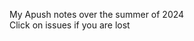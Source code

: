 My Apush notes over the summer of 2024                                                                              
Click on issues if you are lost 
